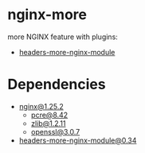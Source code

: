# nginx-more
more NGINX feature with plugins:
- [headers-more-nginx-module](https://github.com/openresty/headers-more-nginx-module)

# Dependencies

- nginx@1.25.2
    - pcre@8.42
    - zlib@1.2.11
    - openssl@3.0.7
- headers-more-nginx-module@0.34
